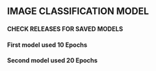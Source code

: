 ## IMAGE CLASSIFICATION MODEL 
#### CHECK RELEASES FOR SAVED MODELS 
#### First model used 10 Epochs
#### Second model used 20 Epochs
